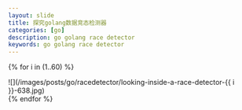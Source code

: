 ```yaml
---
layout: slide
title: 探究golang数据竞态检测器
categories: [go]
description: go golang race detector
keywords: go golang race detector
---
```


{% for i in (1..60) %}
<section data-markdown>
![](/images/posts/go/racedetector/looking-inside-a-race-detector-{{ i }}-638.jpg)
</section>
{% endfor %}
